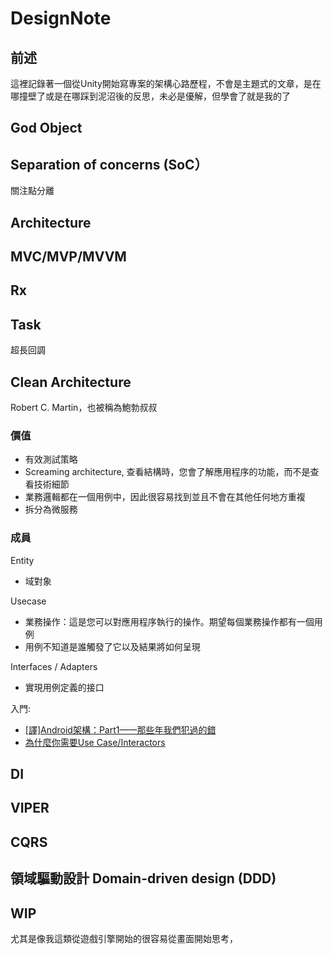 # DesignNote

## 前述
這裡記錄著一個從Unity開始寫專案的架構心路歷程，不會是主題式的文章，是在哪撞壁了或是在哪踩到泥沼後的反思，未必是優解，但學會了就是我的了

## God Object

## Separation of concerns (SoC）
關注點分離

## Architecture

## MVC/MVP/MVVM

## Rx

## Task
超長回調

## Clean Architecture
Robert C. Martin，也被稱為鮑勃叔叔

### 價值
* 有效測試策略
* Screaming architecture, 查看結構時，您會了解應用程序的功能，而不是查看技術細節
* 業務邏輯都在一個用例中，因此很容易找到並且不會在其他任何地方重複
* 拆分為微服務

### 成員
Entity
* 域對象

Usecase
* 業務操作：這是您可以對應用程序執行的操作。期望每個業務操作都有一個用例
* 用例不知道是誰觸發了它以及結果將如何呈現

Interfaces / Adapters
* 實現用例定義的接口



入門:
* [[譯]Android架構：Part1——那些年我們犯過的錯](https://codertw.com/%E7%A8%8B%E5%BC%8F%E8%AA%9E%E8%A8%80/657211/)
* [為什麼你需要Use Case/Interactors](https://medium.com/@nukisnuke/%E7%82%BA%E4%BB%80%E9%BA%BC%E4%BD%A0%E9%9C%80%E8%A6%81use-case-interactors-99de03696037)


## DI

## VIPER

## CQRS

## 領域驅動設計 Domain-driven design (DDD)

## WIP
尤其是像我這類從遊戲引擎開始的很容易從畫面開始思考，
